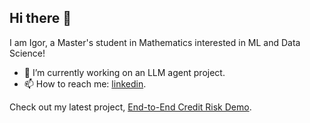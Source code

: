 ## Hi there 👋

I am Igor, a Master's student in Mathematics interested in ML and Data Science!

- 🔭 I’m currently working on an LLM agent project.
- 📫 How to reach me: [linkedin](https://www.linkedin.com/in/igorshuvalov/).

Check out my latest project, [End-to-End Credit Risk Demo](https://github.com/IgorSuvalov/Credit-Defaults).

<!--
**IgorSuvalov/igorsuvalov** is a ✨ _special_ ✨ repository because its `README.md` (this file) appears on your GitHub profile.

Here are some ideas to get you started:

- 🌱 I’m currently learning Azure.

-->
